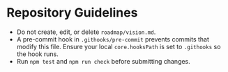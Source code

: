 # Repository Guidelines

- Do not create, edit, or delete `roadmap/vision.md`.
- A pre-commit hook in `.githooks/pre-commit` prevents commits that modify this file. Ensure your local `core.hooksPath` is set to `.githooks` so the hook runs.
- Run `npm test` and `npm run check` before submitting changes.
